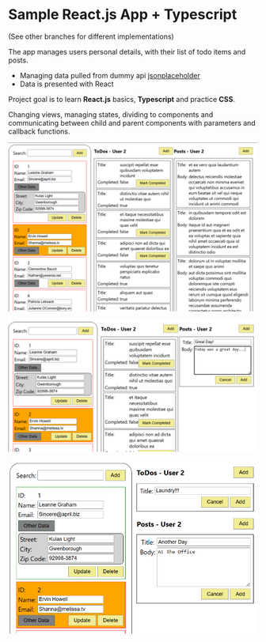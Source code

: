 # Sample React.js App + Typescript

(See other branches for different implementations)

The app manages users personal details, with their list of todo items and posts.

* Managing data pulled from dummy api [jsonplaceholder](https://jsonplaceholder.typicode.com/)
* Data is presented with React
  
Project goal is to learn **React.js** basics, **Typescript** and practice **CSS**.

Changing views, managing states, dividing to components and communicating between child and parent components with parameters and callback functions.

![sample1.png](images/sample1.png)

![sample2.png](images/sample2.png)

![sample3.png](images/sample3.png)

